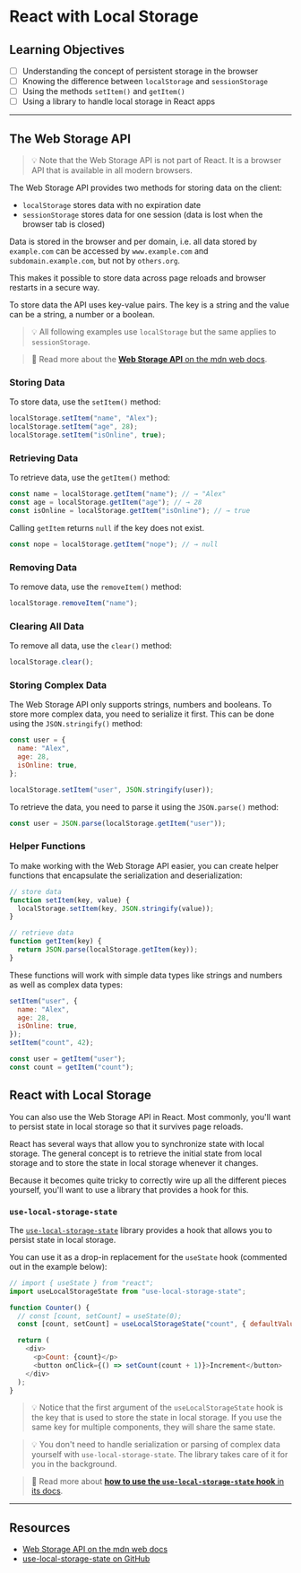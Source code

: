 # React with Local Storage

## Learning Objectives

- [ ] Understanding the concept of persistent storage in the browser
- [ ] Knowing the difference between `localStorage` and `sessionStorage`
- [ ] Using the methods `setItem()` and `getItem()`
- [ ] Using a library to handle local storage in React apps

---

## The Web Storage API

> 💡 Note that the Web Storage API is not part of React. It is a browser API that is available in all modern browsers.

The Web Storage API provides two methods for storing data on the client:

- `localStorage` stores data with no expiration date
- `sessionStorage` stores data for one session (data is lost when the browser tab is closed)

Data is stored in the browser and per domain, i.e. all data stored by `example.com` can be accessed by `www.example.com` and `subdomain.example.com`, but not by `others.org`.

This makes it possible to store data across page reloads and browser restarts in a secure way.

To store data the API uses key-value pairs. The key is a string and the value can be a string, a number or a boolean.

> 💡 All following examples use `localStorage` but the same applies to `sessionStorage`.

> 📙 Read more about the [**Web Storage API** on the mdn web docs](https://developer.mozilla.org/en-US/docs/Web/API/Web_Storage_API).

### Storing Data

To store data, use the `setItem()` method:

```js
localStorage.setItem("name", "Alex");
localStorage.setItem("age", 28);
localStorage.setItem("isOnline", true);
```

### Retrieving Data

To retrieve data, use the `getItem()` method:

```js
const name = localStorage.getItem("name"); // → "Alex"
const age = localStorage.getItem("age"); // → 28
const isOnline = localStorage.getItem("isOnline"); // → true
```

Calling `getItem` returns `null` if the key does not exist.

```js
const nope = localStorage.getItem("nope"); // → null
```

### Removing Data

To remove data, use the `removeItem()` method:

```js
localStorage.removeItem("name");
```

### Clearing All Data

To remove all data, use the `clear()` method:

```js
localStorage.clear();
```

### Storing Complex Data

The Web Storage API only supports strings, numbers and booleans. To store more complex data, you need to serialize it first. This can be done using the `JSON.stringify()` method:

```js
const user = {
  name: "Alex",
  age: 28,
  isOnline: true,
};

localStorage.setItem("user", JSON.stringify(user));
```

To retrieve the data, you need to parse it using the `JSON.parse()` method:

```js
const user = JSON.parse(localStorage.getItem("user"));
```

### Helper Functions

To make working with the Web Storage API easier, you can create helper functions that encapsulate the serialization and deserialization:

```js
// store data
function setItem(key, value) {
  localStorage.setItem(key, JSON.stringify(value));
}

// retrieve data
function getItem(key) {
  return JSON.parse(localStorage.getItem(key));
}
```

These functions will work with simple data types like strings and numbers as well as complex data types:

```js
setItem("user", {
  name: "Alex",
  age: 28,
  isOnline: true,
});
setItem("count", 42);

const user = getItem("user");
const count = getItem("count");
```

## React with Local Storage

You can also use the Web Storage API in React. Most commonly, you'll want to persist state in local storage so that it survives page reloads.

React has several ways that allow you to synchronize state with local storage. The general concept is to retrieve the initial state from local storage and to store the state in local storage whenever it changes.

Because it becomes quite tricky to correctly wire up all the different pieces yourself, you'll want to use a library that provides a hook for this.

### `use-local-storage-state`

The [`use-local-storage-state`](https://github.com/astoilkov/use-local-storage-state) library provides a hook that allows you to persist state in local storage.

You can use it as a drop-in replacement for the `useState` hook (commented out in the example below):

```js
// import { useState } from "react";
import useLocalStorageState from "use-local-storage-state";

function Counter() {
  // const [count, setCount] = useState(0);
  const [count, setCount] = useLocalStorageState("count", { defaultValue: 0 });

  return (
    <div>
      <p>Count: {count}</p>
      <button onClick={() => setCount(count + 1)}>Increment</button>
    </div>
  );
}
```

> 💡 Notice that the first argument of the `useLocalStorageState` hook is the key that is used to store the state in local storage. If you use the same key for multiple components, they will share the same state.

> 💡 You don't need to handle serialization or parsing of complex data yourself with `use-local-storage-state`. The library takes care of it for you in the background.

> 📙 Read more about [**how to use the `use-local-storage-state` hook** in its docs](https://github.com/astoilkov/use-local-storage-state#usage).

---

## Resources

- [Web Storage API on the mdn web docs](https://developer.mozilla.org/en-US/docs/Web/API/Web_Storage_API)
- [use-local-storage-state on GitHub](https://github.com/astoilkov/use-local-storage-state)
